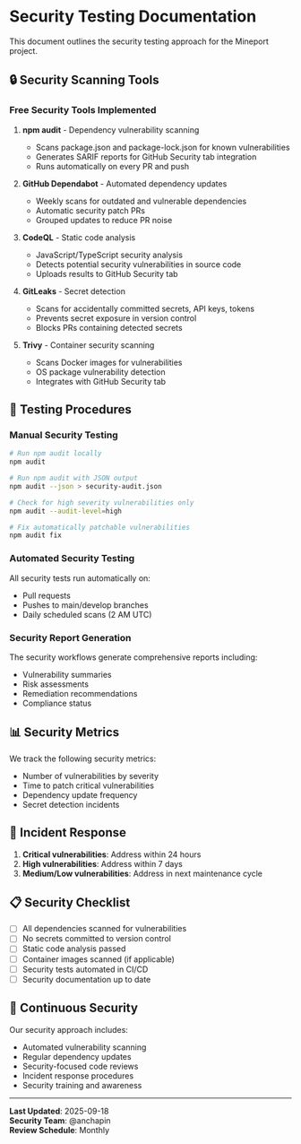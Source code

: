 # Security Testing Documentation

This document outlines the security testing approach for the Mineport project.

## 🔒 Security Scanning Tools

### Free Security Tools Implemented

1. **npm audit** - Dependency vulnerability scanning
    - Scans package.json and package-lock.json for known vulnerabilities
    - Generates SARIF reports for GitHub Security tab integration
    - Runs automatically on every PR and push

2. **GitHub Dependabot** - Automated dependency updates
    - Weekly scans for outdated and vulnerable dependencies
    - Automatic security patch PRs
    - Grouped updates to reduce PR noise

3. **CodeQL** - Static code analysis
    - JavaScript/TypeScript security analysis
    - Detects potential security vulnerabilities in source code
    - Uploads results to GitHub Security tab

4. **GitLeaks** - Secret detection
    - Scans for accidentally committed secrets, API keys, tokens
    - Prevents secret exposure in version control
    - Blocks PRs containing detected secrets

5. **Trivy** - Container security scanning
    - Scans Docker images for vulnerabilities
    - OS package vulnerability detection
    - Integrates with GitHub Security tab

## 🧪 Testing Procedures

### Manual Security Testing

```bash
# Run npm audit locally
npm audit

# Run npm audit with JSON output
npm audit --json > security-audit.json

# Check for high severity vulnerabilities only
npm audit --audit-level=high

# Fix automatically patchable vulnerabilities
npm audit fix
```

### Automated Security Testing

All security tests run automatically on:
- Pull requests
- Pushes to main/develop branches
- Daily scheduled scans (2 AM UTC)

### Security Report Generation

The security workflows generate comprehensive reports including:
- Vulnerability summaries
- Risk assessments
- Remediation recommendations
- Compliance status

## 📊 Security Metrics

We track the following security metrics:
- Number of vulnerabilities by severity
- Time to patch critical vulnerabilities
- Dependency update frequency
- Secret detection incidents

## 🚨 Incident Response

1. **Critical vulnerabilities**: Address within 24 hours
2. **High vulnerabilities**: Address within 7 days
3. **Medium/Low vulnerabilities**: Address in next maintenance cycle

## 📋 Security Checklist

- [ ] All dependencies scanned for vulnerabilities
- [ ] No secrets committed to version control
- [ ] Static code analysis passed
- [ ] Container images scanned (if applicable)
- [ ] Security tests automated in CI/CD
- [ ] Security documentation up to date

## 🔄 Continuous Security

Our security approach includes:
- Automated vulnerability scanning
- Regular dependency updates
- Security-focused code reviews
- Incident response procedures
- Security training and awareness

---

**Last Updated**: 2025-09-18  
**Security Team**: @anchapin  
**Review Schedule**: Monthly

